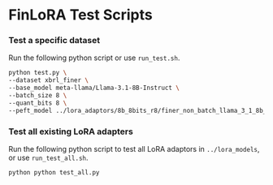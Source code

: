 # FinLoRA Test Scripts

### Test a specific dataset

Run the following python script or use `run_test.sh`.
```bash
python test.py \
--dataset xbrl_finer \
--base_model meta-llama/Llama-3.1-8B-Instruct \
--batch_size 8 \
--quant_bits 8 \
--peft_model ../lora_adaptors/8b_8bits_r8/finer_non_batch_llama_3_1_8b_8bits_r8 \
```

### Test all existing LoRA adapters

Run the following python script to test all LoRA adaptors in `../lora_models`, or use `run_test_all.sh`.
```bash
python python test_all.py
```

